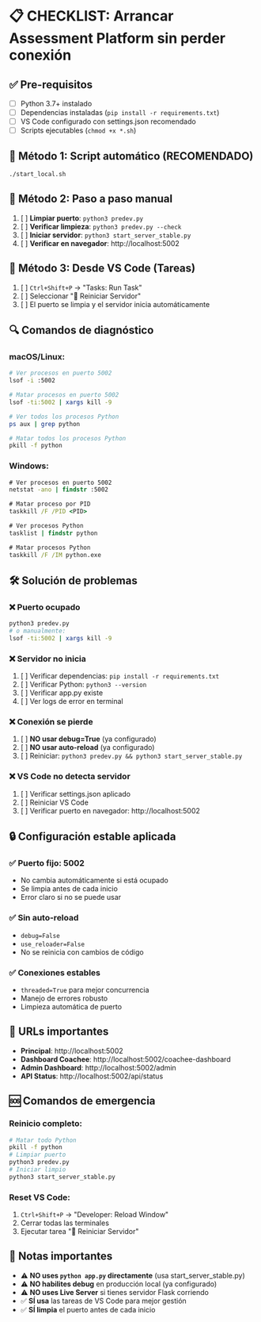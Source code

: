 # 📋 CHECKLIST: Arrancar Assessment Platform sin perder conexión

## ✅ Pre-requisitos
- [ ] Python 3.7+ instalado
- [ ] Dependencias instaladas (`pip install -r requirements.txt`)
- [ ] VS Code configurado con settings.json recomendado
- [ ] Scripts ejecutables (`chmod +x *.sh`)

## 🚀 Método 1: Script automático (RECOMENDADO)
```bash
./start_local.sh
```

## 🔧 Método 2: Paso a paso manual
1. [ ] **Limpiar puerto**: `python3 predev.py`
2. [ ] **Verificar limpieza**: `python3 predev.py --check`
3. [ ] **Iniciar servidor**: `python3 start_server_stable.py`
4. [ ] **Verificar en navegador**: http://localhost:5002

## 🎯 Método 3: Desde VS Code (Tareas)
1. [ ] `Ctrl+Shift+P` → "Tasks: Run Task"
2. [ ] Seleccionar "🔄 Reiniciar Servidor"
3. [ ] El puerto se limpia y el servidor inicia automáticamente

## 🔍 Comandos de diagnóstico

### macOS/Linux:
```bash
# Ver procesos en puerto 5002
lsof -i :5002

# Matar procesos en puerto 5002
lsof -ti:5002 | xargs kill -9

# Ver todos los procesos Python
ps aux | grep python

# Matar todos los procesos Python
pkill -f python
```

### Windows:
```cmd
# Ver procesos en puerto 5002
netstat -ano | findstr :5002

# Matar proceso por PID
taskkill /F /PID <PID>

# Ver procesos Python
tasklist | findstr python

# Matar procesos Python
taskkill /F /IM python.exe
```

## 🛠️ Solución de problemas

### ❌ Puerto ocupado
```bash
python3 predev.py
# o manualmente:
lsof -ti:5002 | xargs kill -9
```

### ❌ Servidor no inicia
1. [ ] Verificar dependencias: `pip install -r requirements.txt`
2. [ ] Verificar Python: `python3 --version`
3. [ ] Verificar app.py existe
4. [ ] Ver logs de error en terminal

### ❌ Conexión se pierde
1. [ ] **NO usar debug=True** (ya configurado)
2. [ ] **NO usar auto-reload** (ya configurado)  
3. [ ] Reiniciar: `python3 predev.py && python3 start_server_stable.py`

### ❌ VS Code no detecta servidor
1. [ ] Verificar settings.json aplicado
2. [ ] Reiniciar VS Code
3. [ ] Verificar puerto en navegador: http://localhost:5002

## 🔒 Configuración estable aplicada

### ✅ Puerto fijo: 5002
- No cambia automáticamente si está ocupado
- Se limpia antes de cada inicio
- Error claro si no se puede usar

### ✅ Sin auto-reload
- `debug=False` 
- `use_reloader=False`
- No se reinicia con cambios de código

### ✅ Conexiones estables
- `threaded=True` para mejor concurrencia
- Manejo de errores robusto
- Limpieza automática de puerto

## 🎯 URLs importantes
- **Principal**: http://localhost:5002
- **Dashboard Coachee**: http://localhost:5002/coachee-dashboard
- **Admin Dashboard**: http://localhost:5002/admin
- **API Status**: http://localhost:5002/api/status

## 🆘 Comandos de emergencia

### Reinicio completo:
```bash
# Matar todo Python
pkill -f python
# Limpiar puerto
python3 predev.py
# Iniciar limpio
python3 start_server_stable.py
```

### Reset VS Code:
1. `Ctrl+Shift+P` → "Developer: Reload Window"
2. Cerrar todas las terminales
3. Ejecutar tarea "🔄 Reiniciar Servidor"

## 📝 Notas importantes
- ⚠️ **NO uses `python app.py` directamente** (usa start_server_stable.py)
- ⚠️ **NO habilites debug** en producción local (ya configurado)
- ⚠️ **NO uses Live Server** si tienes servidor Flask corriendo
- ✅ **SÍ usa** las tareas de VS Code para mejor gestión
- ✅ **SÍ limpia** el puerto antes de cada inicio
